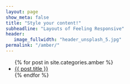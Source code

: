 ```yaml
---
layout: page
show_meta: false
title: "Style your content!"
subheadline: "Layouts of Feeling Responsive"
header:
   image_fullwidth: "header_unsplash_5.jpg"
permalink: "/amber/"
---
```

<ul>
    {% for post in site.categories.amber %}
    <li><a href="{{ site.url }}{{ site.baseurl }}{{ post.url }}">{{ post.title }}</a></li>
    {% endfor %}
</ul>